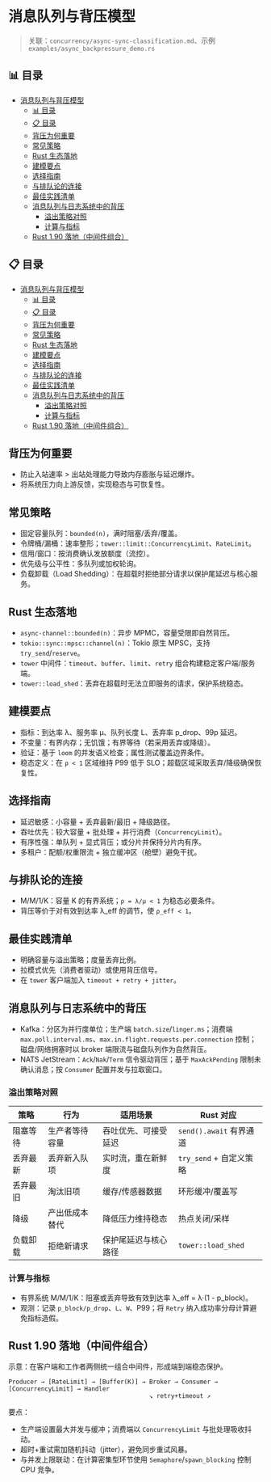 ﻿# 消息队列与背压模型

> 关联：`concurrency/async-sync-classification.md`、示例 `examples/async_backpressure_demo.rs`

## 📊 目录

- [消息队列与背压模型](#消息队列与背压模型)
  - [📊 目录](#-目录)
  - [📋 目录](#-目录-1)
  - [背压为何重要](#背压为何重要)
  - [常见策略](#常见策略)
  - [Rust 生态落地](#rust-生态落地)
  - [建模要点](#建模要点)
  - [选择指南](#选择指南)
  - [与排队论的连接](#与排队论的连接)
  - [最佳实践清单](#最佳实践清单)
  - [消息队列与日志系统中的背压](#消息队列与日志系统中的背压)
    - [溢出策略对照](#溢出策略对照)
    - [计算与指标](#计算与指标)
  - [Rust 1.90 落地（中间件组合）](#rust-190-落地中间件组合)

## 📋 目录

- [消息队列与背压模型](#消息队列与背压模型)
  - [📊 目录](#-目录)
  - [📋 目录](#-目录-1)
  - [背压为何重要](#背压为何重要)
  - [常见策略](#常见策略)
  - [Rust 生态落地](#rust-生态落地)
  - [建模要点](#建模要点)
  - [选择指南](#选择指南)
  - [与排队论的连接](#与排队论的连接)
  - [最佳实践清单](#最佳实践清单)
  - [消息队列与日志系统中的背压](#消息队列与日志系统中的背压)
    - [溢出策略对照](#溢出策略对照)
    - [计算与指标](#计算与指标)
  - [Rust 1.90 落地（中间件组合）](#rust-190-落地中间件组合)

## 背压为何重要

- 防止入站速率 > 出站处理能力导致内存膨胀与延迟爆炸。
- 将系统压力向上游反馈，实现稳态与可恢复性。

## 常见策略

- 固定容量队列：`bounded(n)`，满时阻塞/丢弃/覆盖。
- 令牌桶/漏桶：速率整形；`tower::limit::ConcurrencyLimit`、`RateLimit`。
- 信用/窗口：按消费确认发放额度（流控）。
- 优先级与公平性：多队列或加权轮询。
- 负载卸载（Load Shedding）：在超载时拒绝部分请求以保护尾延迟与核心服务。

## Rust 生态落地

- `async-channel::bounded(n)`：异步 MPMC，容量受限即自然背压。
- `tokio::sync::mpsc::channel(n)`：Tokio 原生 MPSC，支持 `try_send`/`reserve`。
- `tower` 中间件：`timeout`、`buffer`、`limit`、`retry` 组合构建稳定客户端/服务端。
- `tower::load_shed`：丢弃在超载时无法立即服务的请求，保护系统稳态。

## 建模要点

- 指标：到达率 λ、服务率 μ、队列长度 L、丢弃率 p_drop、99p 延迟。
- 不变量：有界内存；无饥饿；有界等待（若采用丢弃或降级）。
- 验证：基于 `loom` 的并发语义检查；属性测试覆盖边界条件。
- 稳态定义：在 `ρ < 1` 区域维持 P99 低于 SLO；超载区域采取丢弃/降级确保恢复性。

## 选择指南

- 延迟敏感：小容量 + 丢弃最新/最旧 + 降级路径。
- 吞吐优先：较大容量 + 批处理 + 并行消费（`ConcurrencyLimit`）。
- 有序性强：单队列 + 显式背压；或分片并保持分片内有序。
- 多租户：配额/权重限流 + 独立缓冲区（舱壁）避免干扰。

## 与排队论的连接

- M/M/1/K：容量 K 的有界系统；`ρ = λ/μ < 1` 为稳态必要条件。
- 背压等价于对有效到达率 λ_eff 的调节，使 `ρ_eff < 1`。

## 最佳实践清单

- 明确容量与溢出策略；度量丢弃比例。
- 拉模式优先（消费者驱动）或使用背压信号。
- 在 `tower` 客户端加入 `timeout + retry + jitter`。

## 消息队列与日志系统中的背压

- Kafka：分区为并行度单位；生产端 `batch.size`/`linger.ms`；消费端 `max.poll.interval.ms`、`max.in.flight.requests.per.connection` 控制；磁盘/网络拥塞时以 broker 端限流与磁盘队列作为自然背压。
- NATS JetStream：`Ack`/`Nak`/`Term` 信令驱动背压；基于 `MaxAckPending` 限制未确认消息；按 `Consumer` 配置并发与拉取窗口。

### 溢出策略对照

| 策略 | 行为 | 适用场景 | Rust 对应 |
|------|------|----------|-----------|
| 阻塞等待 | 生产者等待容量 | 吞吐优先、可接受延迟 | `send().await` 有界通道 |
| 丢弃最新 | 丢弃新入队项 | 实时流，重在新鲜度 | `try_send` + 自定义策略 |
| 丢弃最旧 | 淘汰旧项 | 缓存/传感器数据 | 环形缓冲/覆盖写 |
| 降级 | 产出低成本替代 | 降低压力维持稳态 | 热点关闭/采样 |
 | 负载卸载 | 拒绝新请求 | 保护尾延迟与核心路径 | `tower::load_shed` |

### 计算与指标

- 有界系统 M/M/1/K：阻塞或丢弃导致有效到达率 λ_eff = λ·(1 - p_block)。
- 观测：记录 `p_block/p_drop`、`L`、`W`、P99；将 `Retry` 纳入成功率分母计算避免指标造假。

## Rust 1.90 落地（中间件组合）

示意：在客户端和工作者两侧统一组合中间件，形成端到端稳态保护。

```text
Producer → [RateLimit] → [Buffer(K)] → Broker → Consumer → [ConcurrencyLimit] → Handler
                                       ↘ retry+timeout ↗
```

要点：

- 生产端设置最大并发与缓冲；消费端以 `ConcurrencyLimit` 与批处理吸收抖动。
- 超时+重试需加随机抖动（jitter），避免同步重试风暴。
- 与并发上限联动：在计算密集型环节使用 `Semaphore`/`spawn_blocking` 控制 CPU 竞争。
